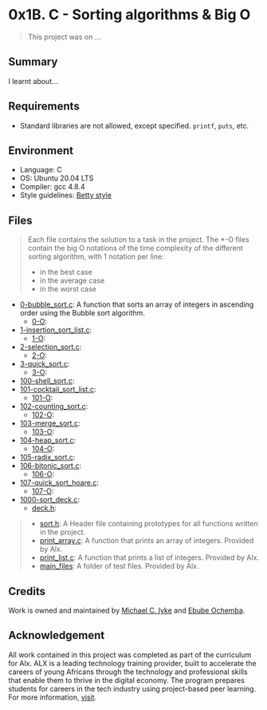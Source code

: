 # 0x1B. C - Sorting algorithms & Big O

> This project was on ...

## Summary

I learnt about...

## Requirements

- Standard libraries are not allowed, except specified. `printf`, `puts`, etc.

## Environment

- Language: C
- OS: Ubuntu 20.04 LTS
- Compiler: gcc 4.8.4
- Style guidelines: [Betty style](https://github.com/holbertonschool/Betty/wiki)

## Files

> Each file contains the solution to a task in the project.
> The \*-O files contain the big O notations of the time complexity of the different sorting algorithm, with 1 notation per line:
>	- in the best case
>	- in the average case
>	- in the worst case

- [0-bubble_sort.c](https://github.com/Ebube-Ochemba/sorting_algorithms/blob/master/0-bubble_sort.c): A function that sorts an array of integers in ascending order using the Bubble sort algorithm.
	- [0-O](https://github.com/Ebube-Ochemba/sorting_algorithms/blob/master/0-O): 
- [1-insertion_sort_list.c](https://github.com/Ebube-Ochemba/sorting_algorithms/blob/master/1-insertion_sort_list.c):
	- [1-O](https://github.com/Ebube-Ochemba/sorting_algorithms/blob/master/1-O):
- [2-selection_sort.c](https://github.com/Ebube-Ochemba/sorting_algorithms/blob/master/2-selection_sort.c):
	- [2-O](https://github.com/Ebube-Ochemba/sorting_algorithms/blob/master/2-O):
- [3-quick_sort.c](https://github.com/Ebube-Ochemba/sorting_algorithms/blob/master/3-quick_sort.c):
	- [3-O](https://github.com/Ebube-Ochemba/sorting_algorithms/blob/master/3-O):
- [100-shell_sort.c](https://github.com/Ebube-Ochemba/sorting_algorithms/blob/master/100-shell_sort.c):
- [101-cocktail_sort_list.c](https://github.com/Ebube-Ochemba/sorting_algorithms/blob/master/101-cocktail_sort_list.c):
	- [101-O](https://github.com/Ebube-Ochemba/sorting_algorithms/blob/master/101-O):
- [102-counting_sort.c](https://github.com/Ebube-Ochemba/sorting_algorithms/blob/master/102-counting_sort.c):
	- [102-O](https://github.com/Ebube-Ochemba/sorting_algorithms/blob/master/102-O):
- [103-merge_sort.c](https://github.com/Ebube-Ochemba/sorting_algorithms/blob/master/103-merge_sort.c):
	- [103-O](https://github.com/Ebube-Ochemba/sorting_algorithms/blob/master/102-O):
- [104-heap_sort.c](https://github.com/Ebube-Ochemba/sorting_algorithms/blob/master/104-heap_sort.c):
	- [104-O](https://github.com/Ebube-Ochemba/sorting_algorithms/blob/master/104-O):
- [105-radix_sort.c](https://github.com/Ebube-Ochemba/sorting_algorithms/blob/master/105-radix_sort.c):
- [106-bitonic_sort.c](https://github.com/Ebube-Ochemba/sorting_algorithms/blob/master/106-bitonic_sort.c):
	- [106-O](https://github.com/Ebube-Ochemba/sorting_algorithms/blob/master/106-O):
- [107-quick_sort_hoare.c](https://github.com/Ebube-Ochemba/sorting_algorithms/blob/master/107-quick_sort_hoare.c):
	- [107-O](https://github.com/Ebube-Ochemba/sorting_algorithms/blob/master/107-O):
- [1000-sort_deck.c](https://github.com/Ebube-Ochemba/sorting_algorithms/blob/master/1000-sort_deck.c):
	- [deck.h](https://github.com/Ebube-Ochemba/sorting_algorithms/blob/master/deck.h):

> - [sort.h](https://github.com/Ebube-Ochemba/sorting_algorithms/blob/master/sort.h): A Header file containing prototypes for all functions written in the project.
> - [print_array.c](https://github.com/Ebube-Ochemba/sorting_algorithms/blob/master/print_array.c): A function that prints an array of integers. Provided by Alx.
> - [print_list.c](https://github.com/Ebube-Ochemba/sorting_algorithms/blob/master/print_list.c): A function that prints a list of integers. Provided by Alx.
> - [main_files](https://github.com/Ebube-Ochemba/sorting_algorithms/tree/master/main_files): A folder of test files. Provided by Alx.

## Credits

Work is owned and maintained by [Michael C. Iyke](https://github.com/michaeliyke) and [Ebube Ochemba](https://github.com/Ebube-Ochemba).

## Acknowledgement

All work contained in this project was completed as part of the curriculum for Alx. ALX is a leading technology training provider, built to accelerate the careers of young Africans through the technology and professional skills that enable them to thrive in the digital economy. The program prepares students for careers in the tech industry using project-based peer learning. For more information, [visit](https://www.alxafrica.com/).
